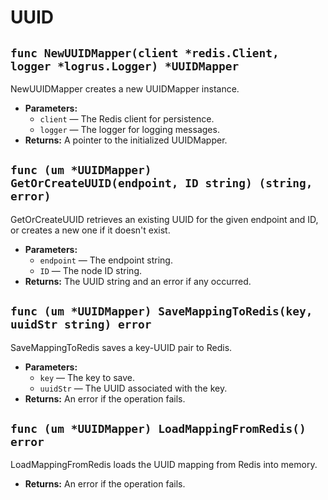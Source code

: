 # UUID

## `func NewUUIDMapper(client *redis.Client, logger *logrus.Logger) *UUIDMapper`

NewUUIDMapper creates a new UUIDMapper instance.

 * **Parameters:**
   * `client` — The Redis client for persistence.
   * `logger` — The logger for logging messages.
 * **Returns:** A pointer to the initialized UUIDMapper.

## `func (um *UUIDMapper) GetOrCreateUUID(endpoint, ID string) (string, error)`

GetOrCreateUUID retrieves an existing UUID for the given endpoint and ID, or creates a new one if it doesn't exist.

 * **Parameters:**
   * `endpoint` — The endpoint string.
   * `ID` — The node ID string.
 * **Returns:** The UUID string and an error if any occurred.

## `func (um *UUIDMapper) SaveMappingToRedis(key, uuidStr string) error`

SaveMappingToRedis saves a key-UUID pair to Redis.

 * **Parameters:**
   * `key` — The key to save.
   * `uuidStr` — The UUID associated with the key.
 * **Returns:** An error if the operation fails.

## `func (um *UUIDMapper) LoadMappingFromRedis() error`

LoadMappingFromRedis loads the UUID mapping from Redis into memory.

 * **Returns:** An error if the operation fails.